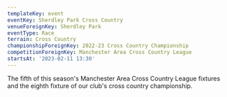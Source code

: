 ```yaml
---
templateKey: event
eventKey: Sherdley Park Cross Country
venueForeignKey: Sherdley Park
eventType: Race
terrain: Cross Country
championshipForeignKey: 2022-23 Cross Country Championship
competitionForeignKey: Manchester Area Cross Country League
startsAt: '2023-02-11 13:30'
---
```

The fifth of this season's Manchester Area Cross Country League fixtures and
the eighth fixture of our club's cross country championship.

